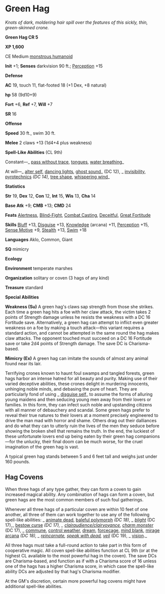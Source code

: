 # Green Hag

_Knots of dark, moldering hair spill over the features of this sickly, thin, green-skinned crone._

**Green Hag CR 5**

**XP 1,600**

CE Medium [monstrous humanoid](creatureTypes.md#_monstrous-humanoid)

**Init** +1; **Senses** darkvision 90 ft.; [Perception](../skills/perception.md#_perception) +15

**Defense**

**AC** 19, touch 11, flat-footed 18 (+1 Dex, +8 natural)

**hp** 58 (9d10+9)

**Fort** +6, **Ref** +7, **Will** +7

**SR** 16

**Offense**

**Speed** 30 ft., swim 30 ft.

**Melee** 2 claws +13 (1d4+4 plus weakness)

**Spell-Like Abilities** (CL 9th)

Constant—_ [pass without trace](../spells/passWithoutTrace.md#_pass-without-trace), [tongues](../spells/tongues.md#_tongues), [water breathing](../spells/waterBreathing.md#_water-breathing)_

At will—_ [alter self](../spells/alterSelf.md#_alter-self), [dancing lights](../spells/dancingLights.md#_dancing-lights), [ghost sound](../spells/ghostSound.md#_ghost-sound)_ (DC 12), _ [invisibility](../spells/invisibility.md#_invisibility), [pyrotechnics](../spells/pyrotechnics.md#_pyrotechnics) _(DC 14),_ [tree shape](../spells/treeShape.md#_tree-shape), [whispering wind](../spells/whisperingWind.md#_whispering-wind)_

**Statistics**

**Str** 19, **Dex** 12, **Con** 12, **Int** 15, **Wis** 13, **Cha** 14

**Base Atk** +9; **CMB** +13; **CMD** 24

**Feats** [Alertness](../feats.md#_alertness), [Blind-Fight](../feats.md#_blind-fight), [Combat Casting](../feats.md#_combat-casting), [Deceitful](../feats.md#_deceitful), [Great Fortitude](../feats.md#_great-fortitude)

**Skills** [Bluff](../skills/bluff.md#_bluff) +13, [Disguise](../skills/disguise.md#_disguise) +13, [Knowledge](../skills/knowledge.md#_knowledge) (arcana) +11, [Perception](../skills/perception.md#_perception) +15, [Sense Motive](../skills/senseMotive.md#_sense-motive) +9, [Stealth](../skills/stealth.md#_stealth) +13, [Swim](../skills/swim.md#_swim) +18

**Languages** Aklo, Common, Giant

**SQ** mimicry

**Ecology**

**Environment** temperate marshes

**Organization** solitary or coven (3 hags of any kind)

**Treasure** standard

**Special Abilities**

**Weakness (Su)** A green hag's claws sap strength from those she strikes. Each time a green hag hits a foe with her claw attack, the victim takes 2 points of Strength damage unless he resists the weakness with a DC 16 Fortitude save. Alternatively, a green hag can attempt to inflict even greater weakness on a foe by making a touch attack—this variant requires a standard action, and cannot be attempted in the same round the hag makes claw attacks. The opponent touched must succeed on a DC 16 Fortitude save or take 2d4 points of Strength damage. The save DC is Charisma-based.

**Mimicry (Ex)** A green hag can imitate the sounds of almost any animal found near its lair.

Terrifying crones known to haunt foul swamps and tangled forests, green hags harbor an intense hatred for all beauty and purity. Making use of their varied deceptive abilities, these crones delight in murdering innocents, unhinging noble minds, and debasing the pure of heart. They are particularly fond of using _ [disguise self](../spells/disguiseSelf.md#_disguise-self)_ to assume the forms of alluring young maidens and then seducing young men away from their lovers or families. In this form, they can infect such noble and upstanding citizens with all manner of debauchery and scandal. Some green hags prefer to reveal their true natures to their lovers at a moment precisely engineered to drive the man mad with horror and shame. Others drag out their dalliances and do what they can to utterly ruin the lives of the men they seduce before showing the broken shell that remains the truth. In the end, the luckiest of these unfortunate lovers end up being eaten by their green hag companions—for the unlucky, their final doom can be much worse, for the cruel imagination of the green hag is vast.

A typical green hag stands between 5 and 6 feet tall and weighs just under 160 pounds.

## Hag Covens

When three hags of any type gather, they can form a coven to gain increased magical ability. Any combination of hags can form a coven, but green hags are the most common members of such foul gatherings.

Whenever all three hags of a particular coven are within 10 feet of one another, all three of them can work together to use any of the following spell-like abilities: _ [animate dead](../spells/animateDead.md#_animate-dead), [baleful polymorph](../spells/balefulPolymorph.md#_baleful-polymorph) _(DC 18), _ [blight](../spells/blight.md#_blight)_ (DC 17),_ [bestow curse](../spells/bestowCurse.md#_bestow-curse) _(DC 17), _ [clairaudience/clairvoyance](../spells/clairaudienceClairvoyance.md#_clairaudience-clairvoyance), [charm monster](../spells/charmMonster.md#_charm-monster)_ (DC 17), _ [commune](../spells/commune.md#_commune), [control weather](../spells/controlWeather.md#_control-weather), [dream](../spells/dream.md#_dream), [forcecage](../spells/forcecage.md#_forcecage), [mind blank](../spells/mindBlank.md#_mind-blank), [mirage arcana](../spells/mirageArcana.md#_mirage-arcana) _(DC 18), _ [reincarnate](../spells/reincarnate.md#_reincarnate), [speak with dead](../spells/speakWithDead.md#_speak-with-dead), [veil](../spells/veil.md#_veil)_ (DC 19), _ [vision](../spells/vision.md#_vision)._

All three hags must take a full-round action to take part in this form of cooperative magic. All coven spell-like abilities function at CL 9th (or at the highest CL available to the most powerful hag in the coven). The save DCs are Charisma-based, and function as if with a Charisma score of 16 unless one of the hags has a higher Charisma score, in which case the spell-like ability DCs are adjusted by that hag's Charisma modifier.

At the GM's discretion, certain more powerful hag covens might have additional spell-like abilities.

